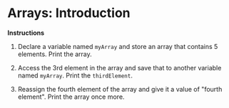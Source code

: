 # Arrays: Introduction

**Instructions**
1. Declare a variable named `myArray` and store an array that contains 5 elements. Print the array.

2. Access the 3rd element in the array and save that to another variable named `myArray`. Print the `thirdElement`. 

3. Reassign the fourth element of the array and give it a value of "fourth element". Print the array once more. 

